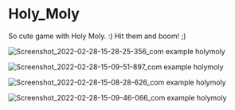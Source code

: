 # Holy_Moly
So cute game with Holy Moly. :) Hit them and boom! ;) 

![Screenshot_2022-02-28-15-28-25-356_com example holymoly](https://user-images.githubusercontent.com/77285226/156138302-009dff09-0a49-4e58-806a-943b869b1b40.jpg)

![Screenshot_2022-02-28-15-09-51-897_com example holymoly](https://user-images.githubusercontent.com/77285226/156139089-a841ce38-4f1d-4902-8775-5d34da6c5bdc.jpg)

![Screenshot_2022-02-28-15-08-28-626_com example holymoly](https://user-images.githubusercontent.com/77285226/156139214-924f88e9-1d0b-4dda-9dad-6a78b3a0533c.jpg)

![Screenshot_2022-02-28-15-09-46-066_com example holymoly](https://user-images.githubusercontent.com/77285226/156139351-339203e4-2939-4140-8927-a413063273ea.jpg)

